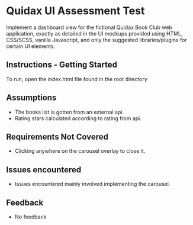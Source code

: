 # Quidax UI Assessment Test
Implement a dashboard view for the fictional Quidax Book Club web application, exactly as detailed in the UI mockups provided using HTML, CSS/SCSS, vanilla Javascript, and  only  the suggested libraries/plugins for certain UI elements.

## Instructions - Getting Started

To run, open the index.html file found in the root directory

## Assumptions

- The books list is gotten from an external api. 
- Rating stars calculated according to rating from api.

## Requirements Not Covered

- Clicking anywhere on the carousel overlay to close it.

## Issues encountered

- Issues encountered mainly involved implementing the carousel. 

## Feedback 

- No feedback


